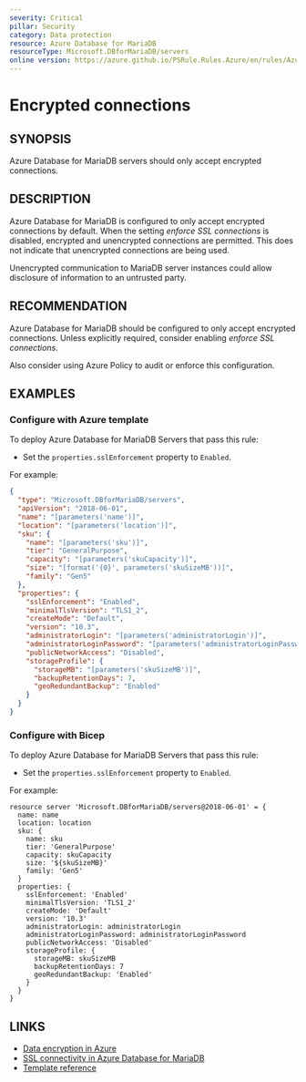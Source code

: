 ```yaml
---
severity: Critical
pillar: Security
category: Data protection
resource: Azure Database for MariaDB
resourceType: Microsoft.DBforMariaDB/servers
online version: https://azure.github.io/PSRule.Rules.Azure/en/rules/Azure.MariaDB.UseSSL/
---
```


# Encrypted connections

## SYNOPSIS

Azure Database for MariaDB servers should only accept encrypted connections.

## DESCRIPTION

Azure Database for MariaDB is configured to only accept encrypted connections by default.
When the setting _enforce SSL connections_ is disabled, encrypted and unencrypted connections are permitted.
This does not indicate that unencrypted connections are being used.

Unencrypted communication to MariaDB server instances could allow disclosure of information to an untrusted party.

## RECOMMENDATION

Azure Database for MariaDB should be configured to only accept encrypted connections.
Unless explicitly required, consider enabling _enforce SSL connections_.

Also consider using Azure Policy to audit or enforce this configuration.

## EXAMPLES

### Configure with Azure template

To deploy Azure Database for MariaDB Servers that pass this rule:

- Set the `properties.sslEnforcement` property to `Enabled`.

For example:

```json
{
  "type": "Microsoft.DBforMariaDB/servers",
  "apiVersion": "2018-06-01",
  "name": "[parameters('name')]",
  "location": "[parameters('location')]",
  "sku": {
    "name": "[parameters('sku')]",
    "tier": "GeneralPurpose",
    "capacity": "[parameters('skuCapacity')]",
    "size": "[format('{0}', parameters('skuSizeMB'))]",
    "family": "Gen5"
  },
  "properties": {
    "sslEnforcement": "Enabled",
    "minimalTlsVersion": "TLS1_2",
    "createMode": "Default",
    "version": "10.3",
    "administratorLogin": "[parameters('administratorLogin')]",
    "administratorLoginPassword": "[parameters('administratorLoginPassword')]",
    "publicNetworkAccess": "Disabled",
    "storageProfile": {
      "storageMB": "[parameters('skuSizeMB')]",
      "backupRetentionDays": 7,
      "geoRedundantBackup": "Enabled"
    }
  }
}
```

### Configure with Bicep

To deploy Azure Database for MariaDB Servers that pass this rule:

- Set the `properties.sslEnforcement` property to `Enabled`.

For example:

```bicep
resource server 'Microsoft.DBforMariaDB/servers@2018-06-01' = {
  name: name
  location: location
  sku: {
    name: sku
    tier: 'GeneralPurpose'
    capacity: skuCapacity
    size: '${skuSizeMB}'
    family: 'Gen5'
  }
  properties: {
    sslEnforcement: 'Enabled'
    minimalTlsVersion: 'TLS1_2'
    createMode: 'Default'
    version: '10.3'
    administratorLogin: administratorLogin
    administratorLoginPassword: administratorLoginPassword
    publicNetworkAccess: 'Disabled'
    storageProfile: {
      storageMB: skuSizeMB
      backupRetentionDays: 7
      geoRedundantBackup: 'Enabled'
    }
  }
}
```

## LINKS

- [Data encryption in Azure](https://learn.microsoft.com/azure/architecture/framework/security/design-storage-encryption#data-in-transit)
- [SSL connectivity in Azure Database for MariaDB](https://learn.microsoft.com/azure/mariadb/concepts-ssl-connection-security)
- [Template reference](https://learn.microsoft.com/azure/templates/microsoft.dbformariadb/servers)
